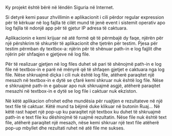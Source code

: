 Ky projekt është bërë në lëndën Siguria në Internet.

Si detyrë kemi pasur zhvillimin e aplikacionit i cili përdor regular expression për të kërkuar në log fajlla të cilët mund të jenë event i sistemit operativ apo log fajlla të ndonjë app për të gjetur IP adresa të caktuara.

Aplikacionin e kemi krijuar në atë formë që të përmbajë dy faqe, njërën për një përshkrim të shkurtër të aplikacionit dhe tjetrën për testim. Pjesa për testim përmban dy textbox-a: njërin për të shënuar path-in e log fajjlit dhe njërin për shfaqjen e gjetjeve në log file.

Për të realizuar gjetjen në log files duhet së pari të shënojmë path-in e log file në textbox-in e parë në mënyrë që të shfaqen gjetjet e caktuara nga log file. Nëse shkruajmë diçka i cili nuk është log file, atëherë paraqitet një mesazh në textbox-in e dytë se çfarë kemi shkruar nuk është log file. Nëse e shkruajmë path-in e gabuar apo nuk shkruajmë asgjë, atëherë paraqitet mesazhi në textbox-in e dytë se log file i caktuar nuk ekziston.

Në këtë aplikacion ofrohet edhe mundësia për ruajtjen e rezultateve në një text file të caktuar. Këtë mund ta bëjmë duke klikuar në butonin Ruaj... Në këtë rast hapet një pop-up ku paraqitet një textbox ku duhet të shkruajmë path-in e text file ku dëshirojmë të ruajmë rezultatin. Nëse file nuk është text file, atëherë paraqitet një mesazh, nëse kemi shkruar një text file atëherë pop-up mbyllet dhe rezultati ruhet në atë file me sukses.
